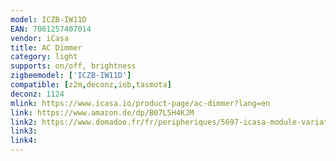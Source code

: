 ```yaml
---
model: ICZB-IW11D
EAN: 7061257407014
vendor: iCasa
title: AC Dimmer
category: light
supports: on/off, brightness
zigbeemodel: ['ICZB-IW11D']
compatible: [z2m,deconz,iob,tasmota]
deconz: 1124
mlink: https://www.icasa.io/product-page/ac-dimmer?lang=en
link: https://www.amazon.de/dp/B07L5H4KJM
link2: https://www.domadoo.fr/fr/peripheriques/5697-icasa-module-variateur-400w-zigbee-7061257407014.html
link3: 
link4: 
---
```

